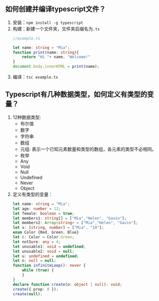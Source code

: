 ## 如何创建并编译typescript文件？

1.  安装：`npm install -g typescript`
2.  构建：新建一个文件夹，文件夹后缀名为`.ts`
    ```typescript
    //example.ts

    let name: string = "Mia";
    function print(name: string){
        return "Hi "+ name, "Welcome!"
    }
    document.body.innerHTML = print(name);
    ```
3.  编译：`tsc example.ts`

## Typescript有几种数据类型，如何定义有类型的变量？

1.  12种数据类型:
    -   布尔值
    -   数字
    -   字符串
    -   数组
    -   元组: 表示一个已知元素数量和类型的数组，各元素的类型不必相同。
    -   枚举
    -   Any
    -   Void
    -   Null
    -   Undefined
    -   Never
    -   Object
2.  定义有类型的变量：
    ```typescript
    let name: string = "Mia";
    let age: number = 12;
    let female: boolean = true;
    let members1: string[] = ["Mia","Helen", "Gavin"];
    let members2: Array<string> = ["Mia","Helen", "Gavin"];
    let x: [string, number] = ["Mia", "18"];
    enum Color {Red, Green, Blue}
    let c: Color = Color.Green;
    let notSure: any = 4;
    let unusable1: void = undefined;
    let unusable2: void = null;
    let u: undefined = undefined;
    let n: null = null;
    function infiniteLoop(): never {
        while (true) {
        }
    }
    declare function create(o: object | null): void;
    create({ prop: 0 });
    create(null);
    ```
